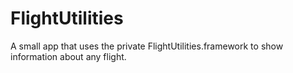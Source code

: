 # FlightUtilities
A small app that uses the private FlightUtilities.framework to show information about any flight.
